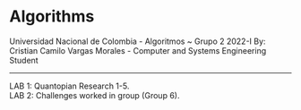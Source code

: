 # Algorithms
Universidad Nacional de Colombia - Algoritmos ~ Grupo 2 2022-I
By: Cristian Camilo Vargas Morales - Computer and Systems Engineering Student

---

LAB 1: Quantopian Research 1-5. \
LAB 2: Challenges worked in group (Group 6).
